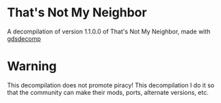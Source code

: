 # That's Not My Neighbor
A decompilation of version 1.1.0.0 of That's Not My Neighbor, made with  [gdsdecomp](github.com/bruvzg/gdsdecomp)

# Warning
This decompilation does not promote piracy! This decompilation I do it so that the community can make their mods, ports, alternate versions, etc.
